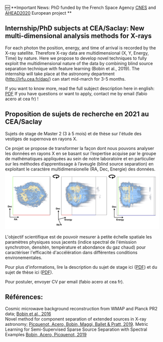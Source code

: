 
🆕 **Important News: PhD funded by the French Space Agency [CNES](https://rt-theses.cnes.fr/?q=aas) and [AHEAD2020](http://ahead.iaps.inaf.it/) European project ** 

## Internship/PhD subjects at CEA/Saclay: New multi-dimensional analysis methods for X-rays
For each photon the position, energy, and time of arrival is recorded by the X-ray satellite. Therefore X-ray data are multidimensional (X, Y, Energy, Time) by nature.  Here we propose to develop novel techniques to fully exploit the multidimensional nature of the data by combining blind source separation technique with feature learning (Bobin et al., 2019).
The internship will take place at the astronomy department (http://irfu.cea.fr/dap/) can start mid-march for 3-5 months. 

If you want to know more, read the full subject description here in english:  [PDF](Sujet-these-2020-AdvTools-EN.pdf)
If you have questions or want to apply, contact me by email (fabio acero at cea fr) !

## Proposition de sujets de recherche en 2021 au CEA/Saclay
Sujets de stage de Master 2 (3 à 5 mois) et de thèse sur l'étude des vestiges de supernova en rayons X.

Ce projet se propose de transformer la façon dont nous pouvons analyser les données en rayons X en se basant sur l’expertise acquise par le groupe de mathématiques appliquées au sein de notre laboratoire et en particulier sur les méthodes d’apprentissage à l’aveugle (blind source separation) en exploitant le caractère multidimensionelle (RA, Dec, Energie) des données.
![X-ray data cubes](https://github.com/facero/IFU/blob/master/Cas_RA-DEC-Energy-cube.png)

L'objectif scientifique est de pouvoir mesurer à petite échelle spatiale les paramètres physiques sous jacents (indice spectral de l'émission synchrotron, densitén, température et abondance du gaz chaud) pour caractériser l'efficacité d'accélération dans différentes conditions environementales. 

Pour plus d'informations, lire la description du sujet de stage ici ([PDF](Sujet-stage-2020-AdvTools-FR.pdf)) et du sujet de thèse ici ([PDF](Sujet-these-2020-AdvTools-FR.pdf)).

Pour postuler, envoyer CV par email (fabio acero at cea fr).

## Références: 
Cosmic microwave background reconstruction from WMAP and Planck PR2 data; [Bobin et al., 2016](https://ui.adsabs.harvard.edu/abs/2016A%26A...591A..50B/abstract) <br/>
Novel method for component separation of extended sources in X-ray astronomy; [Picquenot, Acero, Bobin, Maggi, Ballet & Pratt, 2019](https://ui.adsabs.harvard.edu/abs/2019A&A...627A.139P).
Metric Learning for Semi-Supervised Sparse Source Separation with Spectral Examples [Bobin, Acero, Picquenot, 2019](https://ieeexplore.ieee.org/document/9022675/)
